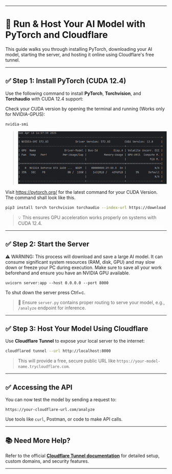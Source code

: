 
---

# 🚀 Run & Host Your AI Model with PyTorch and Cloudflare

This guide walks you through installing PyTorch, downloading your AI model, starting the server, and hosting it online using Cloudflare's free tunnel.

---

## ✅ Step 1: Install PyTorch (CUDA 12.4)

Use the following command to install **PyTorch**, **Torchvision**, and **Torchaudio** with CUDA 12.4 support:

Check your CUDA version by opening the terminal and running (Works only for NVIDIA-GPUS):
```powershell 
nvidia-smi
```
>![img_6.png](img_6.png)

Visit https://pytorch.org/ for the latest command for your CUDA Version. 
The command shall look like this.


```bash
pip3 install torch torchvision torchaudio --index-url https://download.pytorch.org/whl/cu124
```

> 💡 This ensures GPU acceleration works properly on systems with CUDA 12.4.

---

## ✅ Step 2: Start the Server

⚠️ WARNING: This process will download and save a large AI model.
It can consume significant system resources (RAM, disk, GPU) and may slow down or freeze your PC during execution.
Make sure to save all your work beforehand and ensure you have an NVIDIA GPU available.

```terminal
uvicorn server:app --host 0.0.0.0 --port 8000
```
To shut down the server press Ctrl+c.

> 🧠 Ensure `server.py` contains proper routing to serve your model, e.g., `/analyze` endpoint for inference.
---

## ✅ Step 3: Host Your Model Using Cloudflare

Use **Cloudflare Tunnel** to expose your local server to the internet:

```bash
cloudflared tunnel --url http://localhost:8000
```

> This will provide a free, secure public URL like `https://your-model-name.trycloudflare.com`.

---

## ✅ Accessing the API

You can now test the model by sending a request to:

```
https://your-cloudflare-url.com/analyze
```

Use tools like `curl`, Postman, or code to make API calls.

---

## 📚 Need More Help?

Refer to the official **[Cloudflare Tunnel documentation](https://developers.cloudflare.com/cloudflare-one/connections/connect-apps/install-and-setup/installation/)** for detailed setup, custom domains, and security features.

---